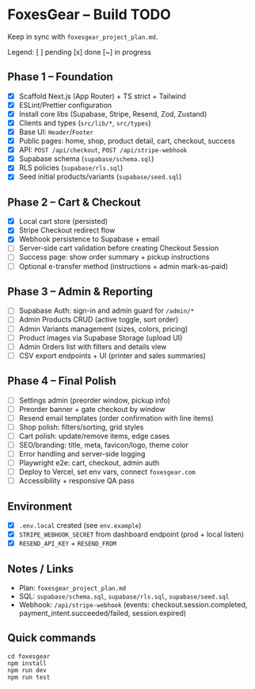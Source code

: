 # FoxesGear – Build TODO

Keep in sync with `foxesgear_project_plan.md`.

Legend: [ ] pending  [x] done  [~] in progress

## Phase 1 – Foundation
- [x] Scaffold Next.js (App Router) + TS strict + Tailwind
- [x] ESLint/Prettier configuration
- [x] Install core libs (Supabase, Stripe, Resend, Zod, Zustand)
- [x] Clients and types (`src/lib/*`, `src/types`)
- [x] Base UI: `Header`/`Footer`
- [x] Public pages: home, shop, product detail, cart, checkout, success
- [x] API: `POST /api/checkout`, `POST /api/stripe-webhook`
- [x] Supabase schema (`supabase/schema.sql`)
- [x] RLS policies (`supabase/rls.sql`)
- [x] Seed initial products/variants (`supabase/seed.sql`)

## Phase 2 – Cart & Checkout
- [x] Local cart store (persisted)
- [x] Stripe Checkout redirect flow
- [x] Webhook persistence to Supabase + email
- [ ] Server-side cart validation before creating Checkout Session
- [ ] Success page: show order summary + pickup instructions
- [ ] Optional e-transfer method (instructions + admin mark-as-paid)

## Phase 3 – Admin & Reporting
- [ ] Supabase Auth: sign-in and admin guard for `/admin/*`
- [ ] Admin Products CRUD (active toggle, sort order)
- [ ] Admin Variants management (sizes, colors, pricing)
- [ ] Product images via Supabase Storage (upload UI)
- [ ] Admin Orders list with filters and details view
- [ ] CSV export endpoints + UI (printer and sales summaries)

## Phase 4 – Final Polish
- [ ] Settings admin (preorder window, pickup info)
- [ ] Preorder banner + gate checkout by window
- [ ] Resend email templates (order confirmation with line items)
- [ ] Shop polish: filters/sorting, grid styles
- [ ] Cart polish: update/remove items, edge cases
- [ ] SEO/branding: title, meta, favicon/logo, theme color
- [ ] Error handling and server-side logging
- [ ] Playwright e2e: cart, checkout, admin auth
- [ ] Deploy to Vercel, set env vars, connect `foxesgear.com`
- [ ] Accessibility + responsive QA pass

## Environment
- [x] `.env.local` created (see `env.example`)
- [x] `STRIPE_WEBHOOK_SECRET` from dashboard endpoint (prod + local listen)
- [x] `RESEND_API_KEY` + `RESEND_FROM`

## Notes / Links
- Plan: `foxesgear_project_plan.md`
- SQL: `supabase/schema.sql`, `supabase/rls.sql`, `supabase/seed.sql`
- Webhook: `/api/stripe-webhook` (events: checkout.session.completed, payment_intent.succeeded/failed, session.expired)

## Quick commands
```
cd foxesgear
npm install
npm run dev
npm run test
```


